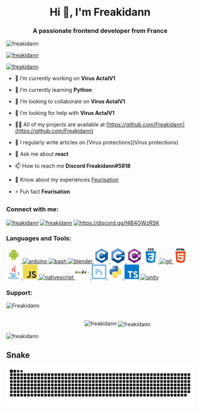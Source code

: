 <h1 align="center">Hi 👋, I'm Freakidann</h1>
<h3 align="center">A passionate frontend developer from France</h3>

<p align="left"> <img src="https://komarev.com/ghpvc/?username=freakidann&label=Profile%20views&color=0e75b6&style=flat" alt="freakidann" /> </p>

<p align="left"> <a href="https://github.com/ryo-ma/github-profile-trophy"><img src="https://github-profile-trophy.vercel.app/?username=freakidann" alt="freakidann" /></a> </p>

<p align="left"> <a href="https://twitter.com/freakidann" target="blank"><img src="https://img.shields.io/twitter/follow/freakidann?logo=twitter&style=for-the-badge" alt="freakidann" /></a> </p>

- 🔭 I’m currently working on **Virus ActalV1**

- 🌱 I’m currently learning **Python**

- 👯 I’m looking to collaborate on **Virus ActalV1**

- 🤝 I’m looking for help with **Virus ActalV1**

- 👨‍💻 All of my projects are available at [https://github.com/Freakidann](https://github.com/Freakidann)

- 📝 I regularly write articles on [Virus protections](Virus protections)

- 💬 Ask me about **react**

- 📫 How to reach me **Discord Freakidann#5818**

- 📄 Know about my experiences [Feurisation](Feurisation)

- ⚡ Fun fact **Feurisation**

<h3 align="left">Connect with me:</h3>
<p align="left">
<a href="https://twitter.com/freakidann" target="blank"><img align="center" src="https://raw.githubusercontent.com/rahuldkjain/github-profile-readme-generator/master/src/images/icons/Social/twitter.svg" alt="freakidann" height="30" width="40" /></a>
<a href="https://www.youtube.com/c/freakidann" target="blank"><img align="center" src="https://raw.githubusercontent.com/rahuldkjain/github-profile-readme-generator/master/src/images/icons/Social/youtube.svg" alt="freakidann" height="30" width="40" /></a>
<a href="https://discord.gg/https://discord.gg/f4B4GWzRSK" target="blank"><img align="center" src="https://raw.githubusercontent.com/rahuldkjain/github-profile-readme-generator/master/src/images/icons/Social/discord.svg" alt="https://discord.gg/f4B4GWzRSK" height="30" width="40" /></a>
</p>

<h3 align="left">Languages and Tools:</h3>
<p align="left"> <a href="https://developer.android.com" target="_blank" rel="noreferrer"> <img src="https://raw.githubusercontent.com/devicons/devicon/master/icons/android/android-original-wordmark.svg" alt="android" width="40" height="40"/> </a> <a href="https://www.arduino.cc/" target="_blank" rel="noreferrer"> <img src="https://cdn.worldvectorlogo.com/logos/arduino-1.svg" alt="arduino" width="40" height="40"/> </a> <a href="https://www.gnu.org/software/bash/" target="_blank" rel="noreferrer"> <img src="https://www.vectorlogo.zone/logos/gnu_bash/gnu_bash-icon.svg" alt="bash" width="40" height="40"/> </a> <a href="https://www.blender.org/" target="_blank" rel="noreferrer"> <img src="https://download.blender.org/branding/community/blender_community_badge_white.svg" alt="blender" width="40" height="40"/> </a> <a href="https://www.cprogramming.com/" target="_blank" rel="noreferrer"> <img src="https://raw.githubusercontent.com/devicons/devicon/master/icons/c/c-original.svg" alt="c" width="40" height="40"/> </a> <a href="https://www.w3schools.com/cpp/" target="_blank" rel="noreferrer"> <img src="https://raw.githubusercontent.com/devicons/devicon/master/icons/cplusplus/cplusplus-original.svg" alt="cplusplus" width="40" height="40"/> </a> <a href="https://www.w3schools.com/cs/" target="_blank" rel="noreferrer"> <img src="https://raw.githubusercontent.com/devicons/devicon/master/icons/csharp/csharp-original.svg" alt="csharp" width="40" height="40"/> </a> <a href="https://www.w3schools.com/css/" target="_blank" rel="noreferrer"> <img src="https://raw.githubusercontent.com/devicons/devicon/master/icons/css3/css3-original-wordmark.svg" alt="css3" width="40" height="40"/> </a> <a href="https://git-scm.com/" target="_blank" rel="noreferrer"> <img src="https://www.vectorlogo.zone/logos/git-scm/git-scm-icon.svg" alt="git" width="40" height="40"/> </a> <a href="https://www.w3.org/html/" target="_blank" rel="noreferrer"> <img src="https://raw.githubusercontent.com/devicons/devicon/master/icons/html5/html5-original-wordmark.svg" alt="html5" width="40" height="40"/> </a> <a href="https://www.java.com" target="_blank" rel="noreferrer"> <img src="https://raw.githubusercontent.com/devicons/devicon/master/icons/java/java-original.svg" alt="java" width="40" height="40"/> </a> <a href="https://developer.mozilla.org/en-US/docs/Web/JavaScript" target="_blank" rel="noreferrer"> <img src="https://raw.githubusercontent.com/devicons/devicon/master/icons/javascript/javascript-original.svg" alt="javascript" width="40" height="40"/> </a> <a href="https://nativescript.org/" target="_blank" rel="noreferrer"> <img src="https://raw.githubusercontent.com/detain/svg-logos/780f25886640cef088af994181646db2f6b1a3f8/svg/nativescript.svg" alt="nativescript" width="40" height="40"/> </a> <a href="https://nodejs.org" target="_blank" rel="noreferrer"> <img src="https://raw.githubusercontent.com/devicons/devicon/master/icons/nodejs/nodejs-original-wordmark.svg" alt="nodejs" width="40" height="40"/> </a> <a href="https://www.photoshop.com/en" target="_blank" rel="noreferrer"> <img src="https://raw.githubusercontent.com/devicons/devicon/master/icons/photoshop/photoshop-line.svg" alt="photoshop" width="40" height="40"/> </a> <a href="https://www.python.org" target="_blank" rel="noreferrer"> <img src="https://raw.githubusercontent.com/devicons/devicon/master/icons/python/python-original.svg" alt="python" width="40" height="40"/> </a> <a href="https://www.typescriptlang.org/" target="_blank" rel="noreferrer"> <img src="https://raw.githubusercontent.com/devicons/devicon/master/icons/typescript/typescript-original.svg" alt="typescript" width="40" height="40"/> </a> <a href="https://unity.com/" target="_blank" rel="noreferrer"> <img src="https://www.vectorlogo.zone/logos/unity3d/unity3d-icon.svg" alt="unity" width="40" height="40"/> </a> </p>

<h3 align="left">Support:</h3>
<p><a href="https://www.buymeacoffee.com/Freakidann"> <img align="left" src="https://cdn.buymeacoffee.com/buttons/v2/default-yellow.png" height="50" width="210" alt="Freakidann" /></a></p><br><br>

<p><img align="left" src="https://github-readme-stats.vercel.app/api/top-langs?username=freakidann&show_icons=true&locale=en&layout=compact" alt="freakidann" /></p>

<p>&nbsp;<img align="center" src="https://github-readme-stats.vercel.app/api?username=freakidann&show_icons=true&locale=en" alt="freakidann" /></p>

<p><img align="center" src="https://github-readme-streak-stats.herokuapp.com/?user=freakidann&" alt="freakidann" /></p>

## Snake
![snake gif](https://raw.githubusercontent.com/Freakidann/Freakidann/output/github-contribution-grid-snake.svg)
